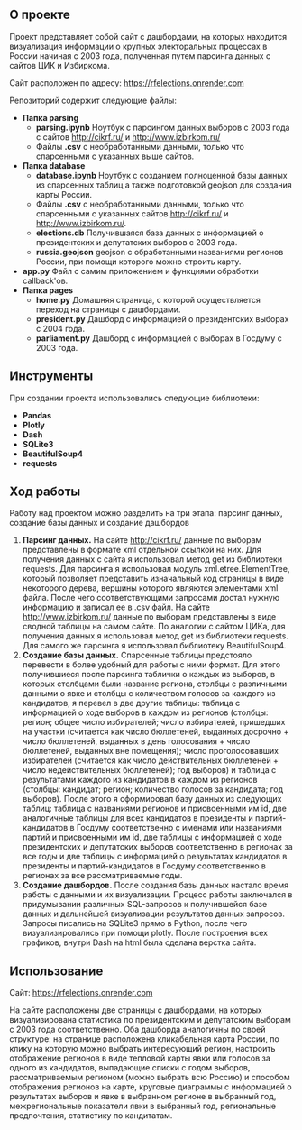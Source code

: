 <!-- ABOUT THE PROJECT -->
## О проекте

Проект представляет собой сайт с дашбордами, на которых находится визуализация информации о крупных электоральных процессах в России начиная с 2003 года, полученная путем парсинга данных с сайтов ЦИК и Избиркома.

Сайт расположен по адресу: https://rfelections.onrender.com

Репозиторий содержит следующие файлы:
* **Папка parsing**
   * **parsing.ipynb** Ноутбук с парсингом данных выборов с 2003 года с сайтов http://cikrf.ru/ и http://www.izbirkom.ru/
  * Файлы **.csv** с необработанными данными, только что спарсенными с указанных выше сайтов.
* **Папка database**
  * **database.ipynb** Ноутбук с созданием полноценной базы данных из спарсенных таблиц а также подготовкой geojson для создания карты России.
  * Файлы **.csv** с необработанными данными, только что спарсенными с указанных сайтов http://cikrf.ru/ и http://www.izbirkom.ru/.
  * **elections.db** Получившаяся база данных с информацией о президентских и депутатских выборов с 2003 года.
  * **russia.geojson** geojson с обработанными названиями регионов России, при помощи которого можно строить карту.
* **app.py** Файл с самим приложением и функциями обработки callback'ов.
* **Папка pages**
  * **home.py** Домашняя страница, с которой осуществляется переход на страницы с дашбордами.
  * **president.py** Дашборд с информацией о президентских выборах с 2004 года.
  * **parliament.py** Дашборд с информацией о выборах в Госдуму с 2003 года.




## Инструменты

При создании проекта использовались следующие библиотеки:

* **Pandas**
* **Plotly**
* **Dash**
* **SQLite3**
* **BeautifulSoup4**
* **requests**



## Ход работы
Работу над проектом можно разделить на три этапа: парсинг данных, создание базы данных и создание дашбордов
1. **Парсинг данных.** На сайте http://cikrf.ru/ данные по выборам представлены в формате xml отдельной ссылкой на них. Для получения данных с сайта я использовал метод get из библиотеки requests. Для парсинга я использовал модуль xml.etree.ElementTree, который позволяет представить изначальный код страницы в виде некоторого дерева, вершины которого являются элементами xml файла. После чего соответствующими запросами достал нужную информацию и записал ее в .csv файл. На сайте http://www.izbirkom.ru/ данные по выборам представлены в виде сводной таблицы на самом сайте. По аналогии с сайтом ЦИКа, для получения данных я использовал метод get из библиотеки requests. Для самого же парсинга я использовал библиотеку BeautifulSoup4.
2. **Создание базы данных.**  Спарсенные таблицы предстояло перевести в более удобный для работы с ними формат. Для этого получившиеся после парсинга таблички о каждых из выборов, в которых столбцами были название региона, столбцы с различными данными о явке и столбцы с количеством голосов за каждого из кандидатов, я перевел в две другие таблицы: таблица с информацией о ходе выборов в каждом из регионов (столбцы: регион; общее число избирателей; число избирателей, пришедших на участки (считается как число бюллетеней, выданных досрочно + число бюллетеней, выданных в день голосования + число бюллетеней, выданных вне помещения); число проголосовавших избирателей (считается как число действительных бюллетеней + число недействительных бюллетеней); год выборов) и таблица с результатами каждого из кандидатов в каждом из регионов (столбцы: кандидат; регион; количество голосов за кандидата; год выборов). После этого я сформировал базу данных из следующих таблиц: таблица с названиями регионов и присвоенными им id, две аналогичные таблицы для всех кандидатов в президенты и партий-кандидатов в Госдуму соответственно c именами или названиями партий и присвоенными им id, две таблицы с информацией о ходе президентских и депутатских выборов соответственно в регионах за все годы и две таблицы с информацией о результатах кандидатов в президенты и партий-кандидатов в Госдуму соответственно в регионах за все рассматриваемые годы.
3. **Создание дашбордов.** После создания базы данных настало время работы с данными и их визуализации. Процесс работы заключался в придумывании различных SQL-запросов к получившейся базе данных и дальнейшей визуализации результатов данных запросов. Запросы писались на SQLite3 прямо в Python, после чего визуализировались при помощи plotly. После построения всех графиков, внутри Dash на html была сделана верстка сайта.

<!-- USAGE EXAMPLES -->
## Использование

Сайт: https://rfelections.onrender.com

На сайте расположены две страницы с дашбордами, на которых визуализирована статистика по президентским и депутатским выборам с 2003 года соответственно. Оба дашборда аналогичны по своей структуре: на странице расположена кликабельная карта России, по клику на которую можно выбрать интересующий регион, настроить отображение регионов в виде тепловой карты явки или голосов за одного из кандидатов, выпадающие списки с годом выборов, рассматриваемым регионом (можно выбрать всю Россию) и способом отображения регионов на карте, круговые диаграммы с информацией о результатах выборов и явке в выбранном регионе в выбранный год, межрегиональные показатели явки в выбранный год, региональные предпочтения, статистику по кандитатам.





<!-- MARKDOWN LINKS & IMAGES -->
<!-- https://www.markdownguide.org/basic-syntax/#reference-style-links -->
[contributors-shield]: https://img.shields.io/github/contributors/othneildrew/Best-README-Template.svg?style=for-the-badge
[contributors-url]: https://github.com/othneildrew/Best-README-Template/graphs/contributors
[forks-shield]: https://img.shields.io/github/forks/othneildrew/Best-README-Template.svg?style=for-the-badge
[forks-url]: https://github.com/othneildrew/Best-README-Template/network/members
[stars-shield]: https://img.shields.io/github/stars/othneildrew/Best-README-Template.svg?style=for-the-badge
[stars-url]: https://github.com/othneildrew/Best-README-Template/stargazers
[issues-shield]: https://img.shields.io/github/issues/othneildrew/Best-README-Template.svg?style=for-the-badge
[issues-url]: https://github.com/othneildrew/Best-README-Template/issues
[license-shield]: https://img.shields.io/github/license/othneildrew/Best-README-Template.svg?style=for-the-badge
[license-url]: https://github.com/othneildrew/Best-README-Template/blob/master/LICENSE.txt
[linkedin-shield]: https://img.shields.io/badge/-LinkedIn-black.svg?style=for-the-badge&logo=linkedin&colorB=555
[linkedin-url]: https://linkedin.com/in/othneildrew
[product-screenshot]: https://ltdfoto.ru/image/Bvl9yL
[Next.js]: https://img.shields.io/badge/next.js-000000?style=for-the-badge&logo=nextdotjs&logoColor=white
[Next-url]: https://nextjs.org/
[React.js]: https://img.shields.io/badge/React-20232A?style=for-the-badge&logo=react&logoColor=61DAFB
[React-url]: https://reactjs.org/
[Vue.js]: https://img.shields.io/badge/Vue.js-35495E?style=for-the-badge&logo=vuedotjs&logoColor=4FC08D
[Vue-url]: https://vuejs.org/
[Angular.io]: https://img.shields.io/badge/Angular-DD0031?style=for-the-badge&logo=angular&logoColor=white
[Angular-url]: https://angular.io/
[Svelte.dev]: https://img.shields.io/badge/Svelte-4A4A55?style=for-the-badge&logo=svelte&logoColor=FF3E00
[Svelte-url]: https://svelte.dev/
[Laravel.com]: https://img.shields.io/badge/Laravel-FF2D20?style=for-the-badge&logo=laravel&logoColor=white
[Laravel-url]: https://laravel.com
[Bootstrap.com]: https://img.shields.io/badge/Bootstrap-563D7C?style=for-the-badge&logo=bootstrap&logoColor=white
[Bootstrap-url]: https://getbootstrap.com
[JQuery.com]: https://img.shields.io/badge/jQuery-0769AD?style=for-the-badge&logo=jquery&logoColor=white
[JQuery-url]: https://jquery.com 
